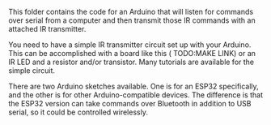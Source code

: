 This folder contains the code for an Arduino that will listen for commands over serial from a computer and then transmit those IR commands with an attached IR transmitter.

You need to have a simple IR transmitter circuit set up with your Arduino. This can be accomplished with a board like this ( TODO:MAKE LINK) or an IR LED and a resistor and/or transistor. Many tutorials are available for the simple circuit.

There are two Arduino sketches available. One is for an ESP32 specifically, and the other is for other Arduino-compatible devices. The difference is that the ESP32 version can take commands over Bluetooth in addition to USB serial, so it could be controlled wirelessly.